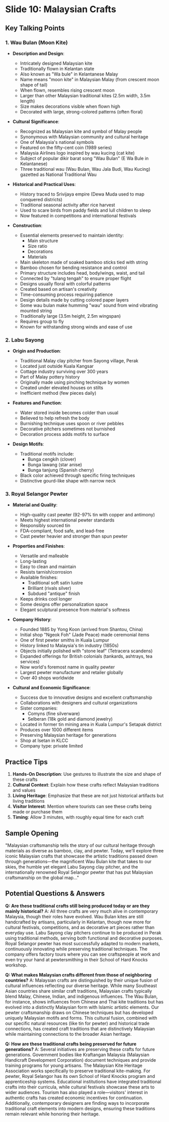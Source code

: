 # Slide 10: Malaysian Crafts

## Key Talking Points

### 1. Wau Bulan (Moon Kite)
- **Description and Design**:
  - Intricately designed Malaysian kite
  - Traditionally flown in Kelantan state
  - Also known as "Wa bule" in Kelantanese Malay
  - Name means "moon kite" in Malaysian Malay (from crescent moon shape of tail)
  - When flown, resembles rising crescent moon
  - Larger than other Malaysian traditional kites (2.5m width, 3.5m length)
  - Size makes decorations visible when flown high
  - Decorated with large, strong-colored patterns (often floral)

- **Cultural Significance**:
  - Recognized as Malaysian kite and symbol of Malay people
  - Synonymous with Malaysian community and cultural heritage
  - One of Malaysia's national symbols
  - Featured on the fifty-cent coin (1989 series)
  - Malaysia Airlines logo inspired by wau kucing (cat kite)
  - Subject of popular dikir barat song "Wau Bulan" (E Wa Bule in Kelantanese)
  - Three traditional wau (Wau Bulan, Wau Jala Budi, Wau Kucing) gazetted as National Traditional Wau

- **Historical and Practical Uses**:
  - History traced to Srivijaya empire (Dewa Muda used to map conquered districts)
  - Traditional seasonal activity after rice harvest
  - Used to scare birds from paddy fields and lull children to sleep
  - Now featured in competitions and international festivals

- **Construction**:
  - Essential elements preserved to maintain identity:
    - Main structure
    - Size ratio
    - Decorations
    - Materials
  - Main skeleton made of soaked bamboo sticks tied with string
  - Bamboo chosen for bending resistance and control
  - Primary structure includes head, body/wings, waist, and tail
  - Connected by "tulang tengah" to ensure proper flight
  - Designs usually floral with colorful patterns
  - Created based on artisan's creativity
  - Time-consuming process requiring patience
  - Design details made by cutting colored paper layers
  - Some wau bulan make humming "wau" sound from wind vibrating mounted string
  - Traditionally large (3.5m height, 2.5m wingspan)
  - Requires group to fly
  - Known for withstanding strong winds and ease of use

### 2. Labu Sayong
- **Origin and Production**:
  - Traditional Malay clay pitcher from Sayong village, Perak
  - Located just outside Kuala Kangsar
  - Cottage industry surviving over 300 years
  - Part of Malay pottery history
  - Originally made using pinching technique by women
  - Created under elevated houses on stilts
  - Inefficient method (few pieces daily)

- **Features and Function**:
  - Water stored inside becomes colder than usual
  - Believed to help refresh the body
  - Burnishing technique uses spoon or river pebbles
  - Decorative pitchers sometimes not burnished
  - Decoration process adds motifs to surface

- **Design Motifs**:
  - Traditional motifs include:
    - Bunga cengkih (clover)
    - Bunga lawang (star anise)
    - Bunga tanjung (Spanish cherry)
  - Black color achieved through specific firing techniques
  - Distinctive gourd-like shape with narrow neck

### 3. Royal Selangor Pewter
- **Material and Quality**:
  - High-quality cast pewter (92-97% tin with copper and antimony)
  - Meets highest international pewter standards
  - Responsibly sourced tin
  - FDA-compliant, food safe, and lead-free
  - Cast pewter heavier and stronger than spun pewter

- **Properties and Finishes**:
  - Versatile and malleable
  - Long-lasting
  - Easy to clean and maintain
  - Resists tarnish/corrosion
  - Available finishes:
    - Traditional soft satin lustre
    - Brilliant (rivals silver)
    - Subdued "antique" finish
  - Keeps drinks cool longer
  - Some designs offer personalization space
  - Elegant sculptural presence from material's softness

- **Company History**:
  - Founded 1885 by Yong Koon (arrived from Shantou, China)
  - Initial shop "Ngeok Foh" (Jade Peace) made ceremonial items
  - One of first pewter smiths in Kuala Lumpur
  - History linked to Malaysia's tin industry (1850s)
  - Objects initially polished with "stone leaf" (Tetracera scandens)
  - Expanded offerings for British colonials (tankards, ashtrays, tea services)
  - Now world's foremost name in quality pewter
  - Largest pewter manufacturer and retailer globally
  - Over 40 shops worldwide

- **Cultural and Economic Significance**:
  - Success due to innovative designs and excellent craftsmanship
  - Collaborations with designers and cultural organizations
  - Sister companies:
    - Comyns (fine silverware)
    - Selberan (18k gold and diamond jewelry)
  - Located in former tin mining area in Kuala Lumpur's Setapak district
  - Produces over 1000 different items
  - Preserving Malaysian heritage for generations
  - Shop at Isetan in KLCC
  - Company type: private limited

## Practice Tips

1. **Hands-On Description**: Use gestures to illustrate the size and shape of these crafts
2. **Cultural Context**: Explain how these crafts reflect Malaysian traditions and values
3. **Living Heritage**: Emphasize that these are not just historical artifacts but living traditions
4. **Visitor Interest**: Mention where tourists can see these crafts being made or purchase them
5. **Timing**: Allow 3 minutes, with roughly equal time for each craft

## Sample Opening

"Malaysian craftsmanship tells the story of our cultural heritage through materials as diverse as bamboo, clay, and pewter. Today, we'll explore three iconic Malaysian crafts that showcase the artistic traditions passed down through generations—the magnificent Wau Bulan kite that takes to our skies, the humble yet elegant Labu Sayong clay pitcher, and the internationally renowned Royal Selangor pewter that has put Malaysian craftsmanship on the global map..."

## Potential Questions & Answers

**Q: Are these traditional crafts still being produced today or are they mainly historical?**
A: All three crafts are very much alive in contemporary Malaysia, though their roles have evolved. Wau Bulan kites are still handcrafted by artisans, particularly in Kelantan, though now more for cultural festivals, competitions, and as decorative art pieces rather than everyday use. Labu Sayong clay pitchers continue to be produced in Perak using traditional methods, serving both functional and decorative purposes. Royal Selangor pewter has most successfully adapted to modern markets, continuously innovating while preserving traditional techniques. The company offers factory tours where you can see craftspeople at work and even try your hand at pewtersmithing in their School of Hard Knocks workshop.

**Q: What makes Malaysian crafts different from those of neighboring countries?**
A: Malaysian crafts are distinguished by their unique fusion of cultural influences reflecting our diverse heritage. While many Southeast Asian countries share similar craft traditions, Malaysian crafts typically blend Malay, Chinese, Indian, and indigenous influences. The Wau Bulan, for instance, shows influences from Chinese and Thai kite traditions but has evolved into a distinctly Malaysian form with Islamic artistic elements. Our pewter craftsmanship draws on Chinese techniques but has developed uniquely Malaysian motifs and forms. This cultural fusion, combined with our specific natural resources (like tin for pewter) and historical trade connections, has created craft traditions that are distinctively Malaysian while maintaining connections to the broader Asian heritage.

**Q: How are these traditional crafts being preserved for future generations?**
A: Several initiatives are preserving these crafts for future generations. Government bodies like Kraftangan Malaysia (Malaysian Handicraft Development Corporation) document techniques and provide training programs for young artisans. The Malaysian Kite Heritage Association works specifically to preserve traditional kite-making. For pewter, Royal Selangor has its own School of Hard Knocks program and apprenticeship systems. Educational institutions have integrated traditional crafts into their curricula, while cultural festivals showcase these arts to wider audiences. Tourism has also played a role—visitors' interest in authentic crafts has created economic incentives for continuation. Additionally, contemporary designers are finding ways to incorporate traditional craft elements into modern designs, ensuring these traditions remain relevant while honoring their heritage.
